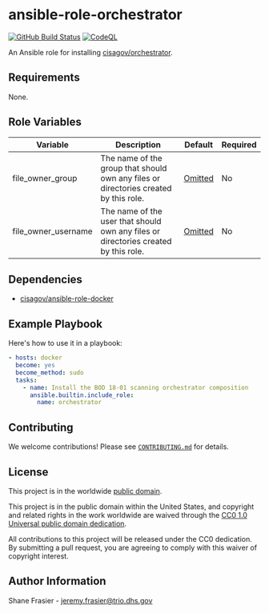 # ansible-role-orchestrator #

[![GitHub Build Status](https://github.com/cisagov/ansible-role-orchestrator/workflows/build/badge.svg)](https://github.com/cisagov/ansible-role-orchestrator/actions)
[![CodeQL](https://github.com/cisagov/ansible-role-orchestrator/workflows/CodeQL/badge.svg)](https://github.com/cisagov/ansible-role-orchestrator/actions/workflows/codeql-analysis.yml)

An Ansible role for installing
[cisagov/orchestrator](https://github.com/cisagov/orchestrator).

## Requirements ##

None.

## Role Variables ##

| Variable | Description | Default | Required |
|----------|-------------|---------|----------|
| file_owner_group | The name of the group that should own any files or directories created by this role. | [Omitted](https://docs.ansible.com/ansible/latest/user_guide/playbooks_filters.html#making-variables-optional) | No |
| file_owner_username | The name of the user that should own any files or directories created by this role. | [Omitted](https://docs.ansible.com/ansible/latest/user_guide/playbooks_filters.html#making-variables-optional) | No |

## Dependencies ##

- [cisagov/ansible-role-docker](https;//github.com/cisagov/ansible-role-docker)

## Example Playbook ##

Here's how to use it in a playbook:

```yaml
- hosts: docker
  become: yes
  become_method: sudo
  tasks:
    - name: Install the BOD 18-01 scanning orchestrator composition
      ansible.builtin.include_role:
        name: orchestrator
```

## Contributing ##

We welcome contributions!  Please see [`CONTRIBUTING.md`](CONTRIBUTING.md) for
details.

## License ##

This project is in the worldwide [public domain](LICENSE).

This project is in the public domain within the United States, and
copyright and related rights in the work worldwide are waived through
the [CC0 1.0 Universal public domain
dedication](https://creativecommons.org/publicdomain/zero/1.0/).

All contributions to this project will be released under the CC0
dedication. By submitting a pull request, you are agreeing to comply
with this waiver of copyright interest.

## Author Information ##

Shane Frasier - <jeremy.frasier@trio.dhs.gov>
